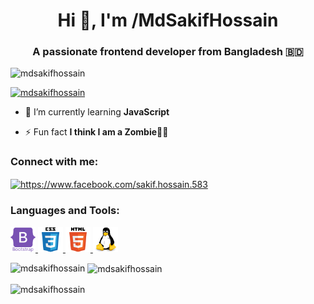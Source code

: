 <h1 align="center">Hi 👋, I'm /MdSakifHossain</h1>

<h3 align="center">A passionate frontend developer from Bangladesh 🇧🇩</h3>

<p align="left"> <img src="https://komarev.com/ghpvc/?username=mdsakifhossain&label=Profile%20views&color=0e75b6&style=flat" alt="mdsakifhossain" /> </p>

<p align="left"> <a href="https://github.com/ryo-ma/github-profile-trophy"><img src="https://github-profile-trophy.vercel.app/?username=mdsakifhossain" alt="mdsakifhossain" /></a> </p>

- 🌱 I’m currently learning **JavaScript**

- ⚡ Fun fact **I think I am a Zombie🧟‍♂️**

<h3 align="left">Connect with me:</h3>

<p align="left">

<a href="https://fb.com/https://www.facebook.com/sakif.hossain.583" target="blank"><img align="center" src="https://raw.githubusercontent.com/rahuldkjain/github-profile-readme-generator/master/src/images/icons/Social/facebook.svg" alt="https://www.facebook.com/sakif.hossain.583" height="30" width="40" /></a>

</p>

<h3 align="left">Languages and Tools:</h3>

<p align="left"> <a href="https://getbootstrap.com" target="_blank" rel="noreferrer"> <img src="https://raw.githubusercontent.com/devicons/devicon/master/icons/bootstrap/bootstrap-plain-wordmark.svg" alt="bootstrap" width="40" height="40"/> </a> <a href="https://www.w3schools.com/css/" target="_blank" rel="noreferrer"> <img src="https://raw.githubusercontent.com/devicons/devicon/master/icons/css3/css3-original-wordmark.svg" alt="css3" width="40" height="40"/> </a> <a href="https://www.w3.org/html/" target="_blank" rel="noreferrer"> <img src="https://raw.githubusercontent.com/devicons/devicon/master/icons/html5/html5-original-wordmark.svg" alt="html5" width="40" height="40"/> </a> <a href="https://www.linux.org/" target="_blank" rel="noreferrer"> <img src="https://raw.githubusercontent.com/devicons/devicon/master/icons/linux/linux-original.svg" alt="linux" width="40" height="40"/> </a> </p>

<p><img align="left" src="https://github-readme-stats.vercel.app/api/top-langs?username=mdsakifhossain&show_icons=true&locale=en&layout=compact" alt="mdsakifhossain" /></p>

<p>&nbsp;<img align="center" src="https://github-readme-stats.vercel.app/api?username=mdsakifhossain&show_icons=true&locale=en" alt="mdsakifhossain" /></p>

<p><img align="center" src="https://github-readme-streak-stats.herokuapp.com/?user=mdsakifhossain&" alt="mdsakifhossain" /></p>
